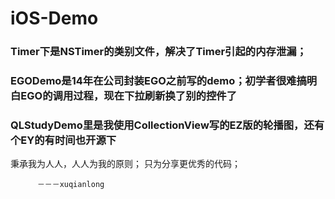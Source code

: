 # iOS-Demo

### Timer下是NSTimer的类别文件，解决了Timer引起的内存泄漏；
### EGODemo是14年在公司封装EGO之前写的demo；初学者很难搞明白EGO的调用过程，现在下拉刷新换了别的控件了
### QLStudyDemo里是我使用CollectionView写的EZ版的轮播图，还有个EY的有时间也开源下

秉承我为人人，人人为我的原则； 只为分享更优秀的代码；

          －－－xuqianlong
